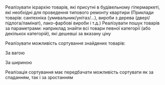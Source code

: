 Реалізувати ієрархію товарів, які присутні в будівельному гіпермаркеті, які  необхідні для проведення типового ремонту 
квартири (Приклади товарів: сантехніка (умивальник/унітаз/...), вироби з дерева (двері/підлога/ламінат), лако-фарбові вироби і т.д.)
Реалізувати пошук товарів за параметрами: наприклад знайти всі товари певної категорії (або декількох категорій), які дешевші за вказану ціну

Реалізувати можливість  сортування знайдених товарів:

За вагою

За шириною

Реалізація сортування має передбачати можливість сортувати як за спаданням, так і за зростанням
